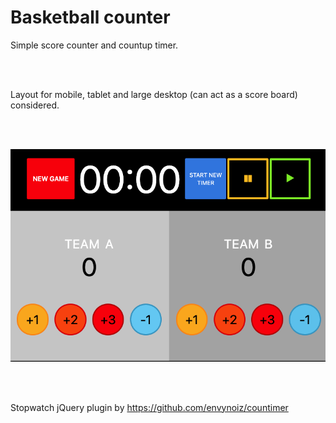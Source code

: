 # Basketball counter

Simple score counter and countup timer.

<br />
<br />

Layout for mobile, tablet and large desktop (can act as a score board) considered.

<br />
<br />

![screenshot](https://github.com/k-son/basket/blob/master/baket-screenshot.png)

<br />
<br />

Stopwatch jQuery plugin by https://github.com/envynoiz/countimer
